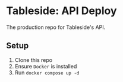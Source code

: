 # Tableside: API Deploy

The production repo for Tableside's API.

## Setup

1. Clone this repo
2. Ensure `Docker` is installed
3. Run `docker compose up -d`
